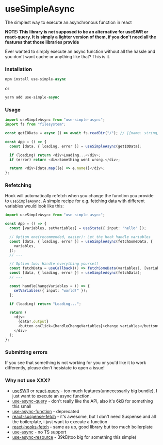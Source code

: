 # useSimpleAsync

The simplest way to execute an asynchronous function in react

**NOTE: This library is not supposed to be an alternative for useSWR or react-query. It is simply a lighter version of them, if you don't need all the features that those libraries provide**

Ever wanted to simply execute an async function without all the hassle and you don't want cache or anything like that? This is it.

### Installation

```ts
npm install use-simple-async
```

or

```ts
yarn add use-simple-async
```

### Usage

```ts
import useSimpleAsync from "use-simple-async";
import fs from "filesystem";

const getIOData = async () => await fs.readDir("/"); // [{name: string, path: string}]

const App = () => {
  const [data, { loading, error }] = useSimpleAsync(getIOData);

  if (loading) return <div>Loading...</div>;
  if (error) return <div>Something went wrong.</div>;

  return <div>{data.map((e) => e.name)}</div>;
};
```

### Refetching

Hook will automatically refetch when you change the function you provide to `useSimpleAsync`.
A simple recipe for e.g. fetching data with different variables would look like this:

```ts
import useSimpleAsync from "use-simple-async";

const App = () => {
  const [variables, setVariables] = useState({ input: "hello" });

  // Option one(recommended, easier): Let the hook handle variables
  const [data, { loading, error }] = useSimpleAsync(fetchSomeData, {
    variables,
  });
  // ---

  // Option two: Handle everything yourself
  const fetchData = useCallback(() => fetchSomeData(variables), [variables]); // useCallback is important here!
  const [data, { loading, error }] = useSimpleAsync(fetchData);
  // ---

  const handleChangeVariables = () => {
    setVariables({ input: "world!" });
  };

  if (loading) return "Loading...";

  return (
    <div>
      {data?.output}
      <button onClick={handleChangeVariables}>change variables</button>
    </div>
  );
};
```

### Submitting errors

If you see that something is not working for you or you'd like it to work differently, please don't hesistate to open a issue!

### Why not use XXX?

- [useSWR](https://swr.vercel.app/) or [react-query](https://www.npmjs.com/package/react-query) - too much features(unnecessarily big bundle), I just want to execute an async function.
- [use-async-query](https://www.npmjs.com/package/use-async-query) - don't really like the API, also it's 6kB for something this small
- [use-async-function](https://www.npmjs.com/package/use-async-function) - deprecated
- [react-suspense-fetch](https://github.com/dai-shi/react-suspense-fetch) - it's awesome, but I don't need Suspense and all the boilerplate, i just want to execute a function
- [react-hooks-fetch](https://github.com/dai-shi/react-hooks-fetch) - same as up, good library but too much boilerplate
- [use-async](https://www.npmjs.com/package/use-async) - no TS support
- [use-async-resource](https://www.npmjs.com/package/use-async-resource) - 39kB(too big for something this simple)
